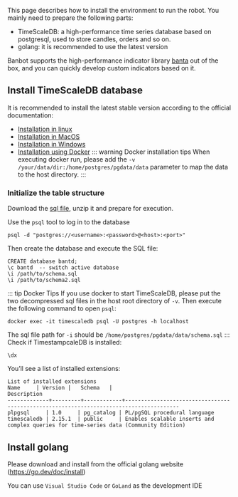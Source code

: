 This page describes how to install the environment to run the robot. You mainly need to prepare the following parts:
* TimeScaleDB: a high-performance time series database based on postgresql, used to store candles, orders and so on.
* golang: it is recommended to use the latest version

Banbot supports the high-performance indicator library [banta](https://github.com/banbox/banta) out of the box, and you can quickly develop custom indicators based on it.

## Install TimeScaleDB database
It is recommended to install the latest stable version according to the official documentation:
* [Installation in linux](https://docs.timescale.com/self-hosted/latest/install/installation-linux/)
* [Installation in MacOS](https://docs.timescale.com/self-hosted/latest/install/installation-macos/)
* [Installation in Windows](https://docs.timescale.com/self-hosted/latest/install/installation-windows/)
* [Installation using Docker](https://docs.timescale.com/self-hosted/latest/install/installation-docker/)
  ::: warning Docker installation tips
  When executing docker run, please add the `-v /your/data/dir:/home/postgres/pgdata/data` parameter to map the data to the host directory.
  :::

### Initialize the table structure
Download the [sql file](/sql.zip), unzip it and prepare for execution.

Use the `psql` tool to log in to the database
```shell
psql -d "postgres://<username>:<password>@<host>:<port>"
```
Then create the database and execute the SQL file:
```postgresql
CREATE database bantd;
\c bantd  -- switch active database
\i /path/to/schema.sql
\i /path/to/schema2.sql
```
::: tip Docker Tips
If you use docker to start TimeScaleDB, please put the two decompressed sql files in the host root directory of `-v`.
Then execute the following command to open `psql`:
```shell
docker exec -it timescaledb psql -U postgres -h localhost
```
The sql file path for `-i` should be `/home/postgres/pgdata/data/schema.sql`
:::
Check if TimestampcaleDB is installed:
```postgresql
\dx
```
You’ll see a list of installed extensions:
```text
List of installed extensions
Name     | Version |   Schema   |                                      Description                                      
-------------+---------+------------+---------------------------------------------------------------------------------------
plpgsql     | 1.0     | pg_catalog | PL/pgSQL procedural language
timescaledb | 2.15.1  | public     | Enables scalable inserts and complex queries for time-series data (Community Edition)
```
## Install golang
Please download and install from the official golang website (https://go.dev/doc/install)

You can use `Visual Studio Code` or `GoLand` as the development IDE
